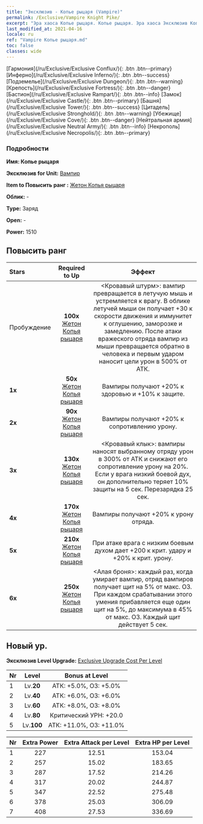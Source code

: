 ```yaml
---
title: "Эксклюзив - Копье рыцаря (Vampire)"
permalink: /Exclusive/Vampire Knight Pike/
excerpt: "Эра хаоса Копье рыцаря. Копье рыцаря. Эра хаоса Эксклюзив Копье рыцаря. Вампир Эксклюзив."
last_modified_at: 2021-04-16
locale: ru
ref: "Vampire Копье рыцаря.md"
toc: false
classes: wide
---
```

 [Гармония](/ru/Exclusive/Exclusive Conflux/){: .btn .btn--primary} [Инферно](/ru/Exclusive/Exclusive Inferno/){: .btn .btn--success} [Подземелье](/ru/Exclusive/Exclusive Dungeon/){: .btn .btn--warning} [Крепость](/ru/Exclusive/Exclusive Fortress/){: .btn .btn--danger} [Бастион](/ru/Exclusive/Exclusive Rampart/){: .btn .btn--info} [Замок](/ru/Exclusive/Exclusive Castle/){: .btn .btn--primary} [Башня](/ru/Exclusive/Exclusive Tower/){: .btn .btn--success} [Цитадель](/ru/Exclusive/Exclusive Stronghold/){: .btn .btn--warning} [Убежище](/ru/Exclusive/Exclusive Cove/){: .btn .btn--danger} [Нейтральная армия](/ru/Exclusive/Exclusive Neutral Army/){: .btn .btn--info} [Некрополь](/ru/Exclusive/Exclusive Necropolis/){: .btn .btn--primary} 

### Подробности
 **Имя: Копье рыцаря** 

 **Эксклюзив for Unit:** [Вампир](/ru/units/Vampire/) 

 **Item to Повысить ранг :** [Жетон Копья рыцаря](/ru/Items/con_916/)

 **Облик:** -

 **Type:** Заряд

 **Open:** -

 **Power:** 1510

## Повысить ранг 

  |     Stars    |  Required to Up | Эффект |
  |:-------------|:---------------:|:---------------:|
  |  Пробуждение  | **100x** [Жетон Копья рыцаря](/ru/Items/con_916/) | <Кровавый штурм>: вампир превращается в летучую мышь и устремляется к врагу. В облике летучей мыши он получает +30 к скорости движения и иммунитет к оглушению, заморозке и замедлению. После атаки вражеского отряда вампир из мыши превращается обратно в человека и первым ударом наносит цели урон в 500% от АТК. |
  | **1x** <i class="fas fa-star"/> | **50x** [Жетон Копья рыцаря](/ru/Items/con_916/) | Вампиры получают +20% к здоровью и +10% к защите. |
  | **2x** <i class="fas fa-star"/> | **90x** [Жетон Копья рыцаря](/ru/Items/con_916/) | Вампиры получают +20% к сопротивлению урону. |
  | **3x** <i class="fas fa-star"/> | **130x** [Жетон Копья рыцаря](/ru/Items/con_916/) | <Кровавый клык>: вампиры наносят выбранному отряду урон в 300% от АТК и снижают его сопротивление урону на 20%. Если у врага низкий боевой дух, он дополнительно теряет 10% защиты на 5 сек. Перезарядка 25 сек. |
  | **4x** <i class="fas fa-star"/> | **170x** [Жетон Копья рыцаря](/ru/Items/con_916/) | Вампиры получают +20% к урону отряда. |
  | **5x** <i class="fas fa-star"/> | **210x** [Жетон Копья рыцаря](/ru/Items/con_916/) | При атаке врага с низким боевым духом дает +200 к крит. удару и +20% к крит. урону. |
  | **6x** <i class="fas fa-star"/> | **250x** [Жетон Копья рыцаря](/ru/Items/con_916/) | <Алая броня>: каждый раз, когда умирает вампир, отряд вампиров получает щит на 5% от макс. ОЗ. При каждом срабатывании этого умения прибавляется еще один щит на 5%, до максимума в 45% от макс. ОЗ. Каждый щит действует 5 сек. |


## Новый ур.
 **Эксклюзив Level Upgrade:** [Exclusive Upgrade Cost Per Level](/Exclusive/ExclusiveUpgradeCostPerLevel/)

  |  Nr  |   Level  | Bonus at Level |
  |:-----|:--------:|:--------------:|
  | 1 | Lv.**20** | АТК: +5.0%, ОЗ: +5.0% |
  | 2 | Lv.**40** | АТК: +6.0%, ОЗ: +6.0% |
  | 3 | Lv.**60** | АТК: +8.0%, ОЗ: +8.0% |
  | 4 | Lv.**80** | Критический УРН: +20.0 |
  | 5 | Lv.**100** | АТК: +11.0%, ОЗ: +11.0% |


  |  Nr  |  Extra Power | Extra Attack per Level | Extra HP per Level |
  |:-----|:--------:|:--------:|:--------:|
  | 1 | 227 | 12.51 | 153.04 |
  | 2 | 257 | 15.02 | 183.65 |
  | 3 | 287 | 17.52 | 214.26 |
  | 4 | 317 | 20.02 | 244.87 |
  | 5 | 347 | 22.52 | 275.48 |
  | 6 | 378 | 25.03 | 306.09 |
  | 7 | 408 | 27.53 | 336.69 |


